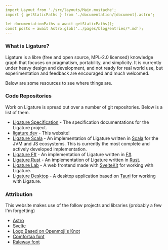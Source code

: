 ```yaml
---
import Layout from './src/layouts/Main.mustache';
import { getStaticPaths } from './documentation/[document].astro';

let documentationPaths = await getStaticPaths();
const posts = await Astro.glob('../pages/blog/entries/*.md');
---
```

<Layout title="Ligature">
  <h3>What is Ligature?</h3>

  <p>Ligature is a libre (free and open source, MPL-2.0 licensed) knowledge graph that focuses on pragmatism, portability, and simplicity.
  It is currently under heavy design and development, and not ready for real world use, but experimentation and feedback are encouraged and much welcomed.</p>
  
  <p>Below are some resources to see where things are.</p>
      
  <h3>Code Repositories</h3>
  
  <p>
    Work on Ligature is spread out over a number of git repositories.
    Below is a list of them.
  </p>
  
  <ul>
    <li><a href="https://github.com/almibe/ligature-specification">Ligature Specification</a> - The specification documentations for the Ligature project.</li>
    <li><a href="https://github.com/almibe/ligature.dev">ligature.dev</a> - This website!</li>
    <li><a href="https://github.com/almibe/ligature-scala">Ligature Scala</a> - An implementation of Ligature written in <a href="https://scala-lang.org/">Scala</a> for the JVM and JS ecosystems. This is currently the most complete and actively developed implementation.</li>
    <li><a href="https://github.com/almibe/ligature-fs">Ligature F#</a> - An implementation of Ligature written in <a href="https://fsharp.org">F#</a>.</li>
    <li><a href="https://github.com/almibe/ligature-rs">Ligature Rust</a> - An implementation of Ligature written in <a href="https://www.rust-lang.org/">Rust</a>.</li>
    <li><a href="https://github.com/almibe/ligature-lab">Ligature Lab</a> - A web frontend made with <a href="https://kit.svelte.dev/">SvelteKit</a> for working with Ligature.</li>
    <li><a href="https://github.com/almibe/ligature-desktop">Ligature Desktop</a> - A desktop application based on <a href="https://tauri.app">Tauri</a> for working with Ligature.</li>
  </ul>
  
  <h3>Attribution</h3>

  <p>This website makes use of the follow projects and libraries (probably a few I'm forgetting)</p>
  
  <ul>
    <li><a href="https://astro.build/">Astro</a></li>
    <li><a href="https://svelte.dev/">Svelte</a></li>
    <li><a href="https://openmoji.org/library/emoji-1FAA2/">Logo Based on Openmoji's Knot</a></li>
    <li><a href="https://fonts.google.com/specimen/Comfortaa">Comfortaa font</a></li>
    <li><a href="https://fonts.google.com/specimen/Raleway">Raleway font</a></li>
  </ul>
</Layout>
